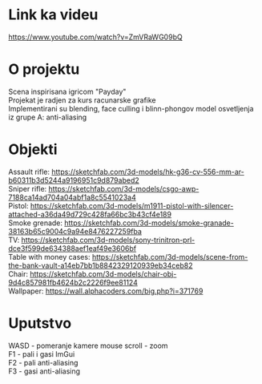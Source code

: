 # Link ka videu  
https://www.youtube.com/watch?v=ZmVRaWG09bQ

# O projektu
Scena inspirisana igricom "Payday"  
Projekat je radjen za kurs racunarske grafike  
Implementirani su blending, face culling i blinn-phongov model osvetljenja  
iz grupe A: anti-aliasing

# Objekti
Assault rifle: https://sketchfab.com/3d-models/hk-g36-cv-556-mm-ar-b60311b3d5244a9196951c9d879abed2  
Sniper rifle: https://sketchfab.com/3d-models/csgo-awp-7188ca14ad704a04abf1a8c5541023a4  
Pistol: https://sketchfab.com/3d-models/m1911-pistol-with-silencer-attached-a36da49d729c428fa66bc3b43cf4e189  
Smoke grenade: https://sketchfab.com/3d-models/smoke-granade-38163b65c9004c9a94e8476227259fba  
TV: https://sketchfab.com/3d-models/sony-trinitron-prl-dce3f599de634388aef1eaf49e3606bf  
Table with money cases: https://sketchfab.com/3d-models/scene-from-the-bank-vault-a14eb7bb1b8842329120939eb34ceb82  
Chair: https://sketchfab.com/3d-models/chair-obj-9d4c857981fb4624b2c2226f9ee81124  
Wallpaper: https://wall.alphacoders.com/big.php?i=371769


# Uputstvo
WASD - pomeranje kamere
mouse scroll - zoom  
F1 - pali i gasi ImGui  
F2 - pali anti-aliasing  
F3 - gasi anti-aliasing

